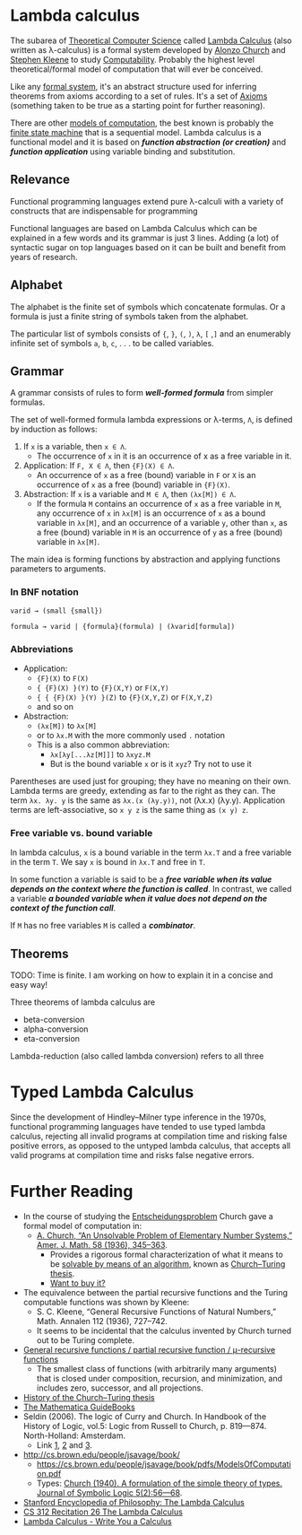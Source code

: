 # Lambda calculus

The subarea of
[Theoretical Computer Science](https://en.wikipedia.org/wiki/Theoretical_computer_science) called [Lambda Calculus](https://en.wikipedia.org/wiki/Lambda_calculus) (also
written as λ-calculus) is a formal system developed by
[Alonzo Church](https://en.wikipedia.org/wiki/Alonzo_Church) and
[Stephen Kleene](https://en.wikipedia.org/wiki/Stephen_Cole_Kleene) to study
[Computability](https://en.wikipedia.org/wiki/Computability). Probably the
highest level theoretical/formal model of computation that will ever be
conceived.

Like any [formal system](https://en.wikipedia.org/wiki/Formal_system), it's an
abstract structure used for inferring theorems from axioms according to a set of
rules. It's a set of [Axioms](https://en.wikipedia.org/wiki/Axiom) (something
taken to be true as a starting point for further reasoning).

There are other
[models of computation](https://en.wikipedia.org/wiki/Model_of_computation), the
best known is probably the [finite state machine](https://en.wikipedia.org/wiki/Finite_state_machine) that is a sequential model. Lambda calculus is a
functional model and it is based on ***function abstraction (or creation)*** and
***function application*** using variable binding and substitution.

## Relevance

Functional programming languages extend pure λ-calculi with a variety of constructs
that are indispensable for programming

Functional languages are based on Lambda Calculus which can be explained in a
few words and its grammar is just 3 lines. Adding (a lot) of syntactic sugar on
top languages based on it can be built and benefit from years of research.

## Alphabet

The alphabet is the finite set of symbols which concatenate formulas. Or a formula is just a finite string of symbols taken from the alphabet.

The particular list of symbols consists of ```{```, ```}```, ```(```, ```)```, ```λ```, ```[``` ,```]``` and an enumerably infinite set of symbols ```a```, ```b```, ```c```, . . . to be called variables.

## Grammar

A grammar consists of rules to form ***well-formed formula*** from simpler formulas.

The set of well-formed formula lambda expressions or λ-terms, ```Λ```, is defined by induction as follows:

1. If ```x``` is a variable, then ```x ∈ Λ```.
   - The occurrence of ```x``` in it is an occurrence of x as a free variable in it.
2. Application: If ```F, X ∈ Λ```, then ```{F}(X) ∈ Λ```.
   - An occurrence of ```x``` as a free (bound) variable in ```F``` or ```X``` is an occurrence of ```x``` as a free (bound) variable in ```{F}(X)```.
3. Abstraction: If ```x``` is a variable and ```M ∈ Λ```, then ```(λx[M]) ∈ Λ```.
   - If the formula ```M``` contains an occurrence of ```x``` as a free variable in ```M```, any occurrence of ```x``` in ```λx[M]``` is an occurrence of ```x``` as a bound variable in ```λx[M]```, and an occurrence of a variable ```y```, other than ```x```, as a free (bound) variable in ```M``` is an occurrence of ```y``` as a free (bound) variable in ```λx[M]```.

The main idea is forming functions by abstraction and applying functions
parameters to arguments.

### In BNF notation

```varid → (small {small})```

```formula → varid | {formula}(formula) | (λvarid[formula])```

### Abbreviations

- Application:
  - ```{F}(X)``` to ```F(X)```
  - ```{ {F}(X) }(Y)``` to ```{F}(X,Y)``` or ```F(X,Y)```
  - ```{ { {F}(X) }(Y) }(Z)``` to ```{F}(X,Y,Z)``` or ```F(X,Y,Z)```
  - and so on
- Abstraction:
  - ```(λx[M])``` to ```λx[M]```
  - or to ```λx.M``` with the more commonly used ```.``` notation
  - This is a also common abbreviation:
    - ```λx[λy[...λz[M]]]``` to ```λxyz.M```
    - But is the bound variable ```x``` or is it ```xyz```? Try not to use it

Parentheses are used just for grouping; they have no meaning on their own.
Lambda terms are greedy, extending as far to the right as they can. The term
```λx. λy. y``` is the same as ```λx.(x (λy.y))```, not (λx.x) (λy.y).
Application terms are left-associative, so ```x y z``` is the same thing as
```(x y) z```.

### Free variable vs. bound variable

In lambda calculus, ```x``` is a bound variable in the term ```λx.T``` and a free variable in the term ```T```. We say ```x``` is bound in ```λx.T``` and free in ```T```.

In some function a variable is said to be a ***free variable when its value
depends on the context where the function is called***. In contrast, we called a
variable ***a bounded variable when it value does not depend on the context of
the function call***.

If ```M``` has no free variables ```M``` is called a ***combinator***.

## Theorems

TODO: Time is finite. I am working on how to explain it in a concise and easy way!

Three theorems of lambda calculus are
- beta-conversion
- alpha-conversion
- eta-conversion

Lambda-reduction (also called lambda conversion) refers to all three

# Typed Lambda Calculus

Since the development of Hindley–Milner type inference in the 1970s, functional programming languages have tended to use typed lambda calculus, rejecting all invalid programs at compilation time and risking false positive errors, as opposed to the untyped lambda calculus, that accepts all valid programs at compilation time and risks false negative errors.

# Further Reading

- In the course of studying the [Entscheidungsproblem](https://en.wikipedia.org/wiki/Entscheidungsproblem) Church gave a formal model of computation in:
  - [A. Church, “An Unsolvable Problem of Elementary Number Systems,” Amer. J. Math. 58 (1936), 345–363](https://www.ics.uci.edu/~lopes/teaching/inf212W12/readings/church.pdf).
    - Provides a rigorous formal characterization of what it means to be [solvable by means of an algorithm](https://en.wikipedia.org/wiki/Computability), known as [Church–Turing thesis](https://en.wikipedia.org/wiki/Church%E2%80%93Turing_thesis).
    - [Want to buy it?](https://www.sophiararebooks.com/pages/books/4543/alonzo-church/an-unsolvable-problem-in-elementary-number-theory)
- The equivalence between the partial recursive functions and the Turing computable functions was shown by Kleene:
  - S. C. Kleene, “General Recursive Functions of Natural Numbers,” Math. Annalen 112 (1936), 727–742.
  - It seems to be incidental that the calculus invented by Church turned out to be Turing complete.
- [General recursive functions / partial recursive function / μ-recursive functions](https://en.wikipedia.org/wiki/General_recursive_function)
  - The smallest class of functions (with arbitrarily many arguments) that is closed under composition, recursion, and minimization, and includes zero, successor, and all projections.
- [History of the Church–Turing thesis](https://en.wikipedia.org/wiki/History_of_the_Church%E2%80%93Turing_thesis)
- [The Mathematica GuideBooks](http://www.mathematicaguidebooks.org/)
- Seldin (2006). The logic of Curry and Church. In Handbook of the History of Logic, vol.5: Logic from Russell to Church, p. 819—874. North-Holland: Amsterdam. 
  - Link [1](https://www.elsevier.com/search-results?labels=books&book-series=Handbook%20of%20the%20History%20of%20Logic&sort=document.published-asc), [2](https://www.sciencedirect.com/handbook/handbook-of-the-history-of-logic) and [3](https://people.uleth.ca/~jonathan.seldin/CCL.pdf).
- http://cs.brown.edu/people/jsavage/book/
  - https://cs.brown.edu/people/jsavage/book/pdfs/ModelsOfComputation.pdf
  - Types: [Church (1940). A formulation of the simple theory of types. Journal of Symbolic Logic 5(2):56—68](www.classes.cs.uchicago.edu/archive/2007/spring/32001-1/papers/church-1940.pdf).
- [Stanford Encyclopedia of Philosophy: The Lambda Calculus](https://plato.stanford.edu/entries/lambda-calculus/)
- [CS 312 Recitation 26 The Lambda Calculus](https://www.cs.cornell.edu/courses/cs3110/2008fa/recitations/rec26.html)
- [Lambda Calculus - Write You a Calculus](http://dev.stephendiehl.com/fun/003_lambda_calculus.html)
